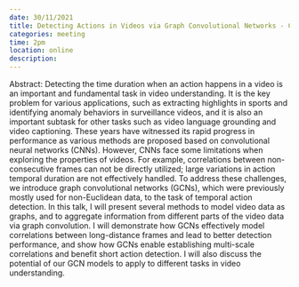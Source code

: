 ```yaml
---
date: 30/11/2021
title: Detecting Actions in Videos via Graph Convolutional Networks - Chen Zhao
categories: meeting
time: 2pm
location: online
description:
---
```

Abstract: Detecting the time duration when an action happens in a video is an important and fundamental task in video understanding. It is the key problem for various applications, such as extracting highlights in sports and identifying anomaly behaviors in surveillance videos, and it is also an important subtask for other tasks such as video language grounding and video captioning. These years have witnessed its rapid progress in performance as various methods are proposed based on convolutional neural networks (CNNs). However, CNNs face some limitations when exploring the properties of videos. For example, correlations between non-consecutive frames can not be directly utilized; large variations in action temporal duration are not effectively handled. To address these challenges, we introduce graph convolutional networks (GCNs), which were previously mostly used for non-Euclidean data, to the task of temporal action detection. In this talk, I will present several methods to model video data as graphs, and to aggregate information from different parts of the video data via graph convolution. I will demonstrate how GCNs effectively model correlations between long-distance frames and lead to better detection performance, and show how GCNs enable establishing multi-scale correlations and benefit short action detection. I will also discuss the potential of our GCN models to apply to different tasks in video understanding.